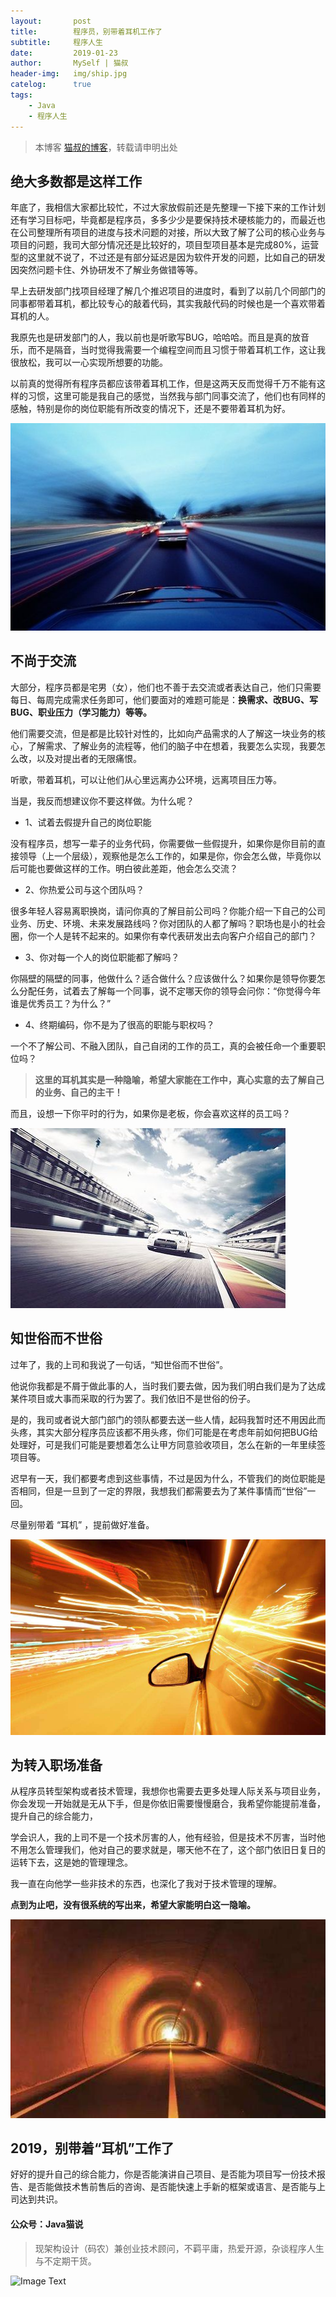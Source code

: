 ```yaml
---
layout:       post
title:        程序员，别带着耳机工作了
subtitle:     程序人生
date:         2019-01-23
author:       MySelf | 猫叔
header-img:   img/ship.jpg
catelog:      true
tags:
    - Java
    - 程序人生
---
```


> 本博客 [猫叔的博客](https://unclecatmyself.github.io/)，转载请申明出处

## 绝大多数都是这样工作

年底了，我相信大家都比较忙，不过大家放假前还是先整理一下接下来的工作计划还有学习目标吧，毕竟都是程序员，多多少少是要保持技术硬核能力的，而最近也在公司整理所有项目的进度与技术问题的对接，所以大致了解了公司的核心业务与项目的问题，我司大部分情况还是比较好的，项目型项目基本是完成80%，运营型的这里就不说了，不过还是有部分延迟是因为软件开发的问题，比如自己的研发因突然问题卡住、外协研发不了解业务做错等等。

早上去研发部门找项目经理了解几个推迟项目的进度时，看到了以前几个同部门的同事都带着耳机，都比较专心的敲着代码，其实我敲代码的时候也是一个喜欢带着耳机的人。

我原先也是研发部门的人，我以前也是听歌写BUG，哈哈哈。而且是真的放音乐，而不是隔音，当时觉得我需要一个编程空间而且习惯于带着耳机工作，这让我很放松，我可以一心实现所想要的功能。

以前真的觉得所有程序员都应该带着耳机工作，但是这两天反而觉得千万不能有这样的习惯，这里可能是我自己的感觉，当然我与部门同事交流了，他们也有同样的感触，特别是你的岗位职能有所改变的情况下，还是不要带着耳机为好。

![图片描述](https://raw.githubusercontent.com/UncleCatMySelf/img-myself/master/img/write/1.png)

## 不尚于交流

大部分，程序员都是宅男（女），他们也不善于去交流或者表达自己，他们只需要每日、每周完成需求任务即可，他们要面对的难题可能是：**换需求、改BUG、写BUG、职业压力（学习能力）等等。**

他们需要交流，但是都是比较针对性的，比如向产品需求的人了解这一块业务的核心，了解需求、了解业务的流程等，他们的脑子中在想着，我要怎么实现，我要怎么改，以及对提出者的无限痛恨。

听歌，带着耳机，可以让他们从心里远离办公环境，远离项目压力等。

当是，我反而想建议你不要这样做。为什么呢？

- 1、试着去假提升自己的岗位职能

没有程序员，想写一辈子的业务代码，你需要做一些假提升，如果你是你目前的直接领导（上一个层级），观察他是怎么工作的，如果是你，你会怎么做，毕竟你以后可能也要做这样的工作。明白彼此差距，他会怎么交流？

- 2、你热爱公司与这个团队吗？

很多年轻人容易离职换岗，请问你真的了解目前公司吗？你能介绍一下自己的公司业务、历史、环境、未来发展路线吗？你对团队的人都了解吗？职场也是小的社会圈，你一个人是转不起来的。如果你有幸代表研发出去向客户介绍自己的部门？

- 3、你对每一个人的岗位职能都了解吗？

你隔壁的隔壁的同事，他做什么？适合做什么？应该做什么？如果你是领导你要怎么分配任务，试着去了解每一个同事，说不定哪天你的领导会问你：“你觉得今年谁是优秀员工？为什么？”

- 4、终期编码，你不是为了很高的职能与职权吗？

一个不了解公司、不融入团队，自己自闭的工作的员工，真的会被任命一个重要职位吗？

> **这里的耳机其实是一种隐喻，希望大家能在工作中，真心实意的去了解自己的业务、自己的主干！**

而且，设想一下你平时的行为，如果你是老板，你会喜欢这样的员工吗？

![图片描述](https://raw.githubusercontent.com/UncleCatMySelf/img-myself/master/img/write/2.png)

## 知世俗而不世俗

过年了，我的上司和我说了一句话，“知世俗而不世俗”。

他说你我都是不屑于做此事的人，当时我们要去做，因为我们明白我们是为了达成某件项目或大事而采取的行为罢了。我们依旧不是世俗的份子。

是的，我司或者说大部门部门的领队都要去送一些人情，起码我暂时还不用因此而头疼，其实大部分程序员应该都不用头疼，你们可能是在考虑年前如何把BUG给处理好，可是我们可能是要想着怎么让甲方同意验收项目，怎么在新的一年里续签项目等。

迟早有一天，我们都要考虑到这些事情，不过是因为什么，不管我们的岗位职能是否相同，但是一旦到了一定的界限，我想我们都需要去为了某件事情而“世俗”一回。

尽量别带着 “耳机” ，提前做好准备。

![图片描述](https://raw.githubusercontent.com/UncleCatMySelf/img-myself/master/img/write/3.png)

## 为转入职场准备

从程序员转型架构或者技术管理，我想你也需要去更多处理人际关系与项目业务，你会发现一开始就是无从下手，但是你依旧需要慢慢磨合，我希望你能提前准备，提升自己的综合能力，

学会识人，我的上司不是一个技术厉害的人，他有经验，但是技术不厉害，当时他不用怎么管理我们，他对自己的要求就是，哪天他不在了，这个部门依旧日复日的运转下去，这是她的管理理念。

我一直在向他学一些非技术的东西，也深化了我对于技术管理的理解。

**点到为止吧，没有很系统的写出来，希望大家能明白这一隐喻。**

![图片描述](https://raw.githubusercontent.com/UncleCatMySelf/img-myself/master/img/write/4.png)

## 2019，别带着“耳机”工作了

好好的提升自己的综合能力，你是否能演讲自己项目、是否能为项目写一份技术报告、是否能做技术售前售后的咨询、是否能快速上手新的框架或语言、是否能与上司达到共识。

#### 公众号：Java猫说

> 现架构设计（码农）兼创业技术顾问，不羁平庸，热爱开源，杂谈程序人生与不定期干货。

![Image Text](https://user-gold-cdn.xitu.io/2018/12/28/167f41f1a5729856?w=344&h=344&f=jpeg&s=8231)